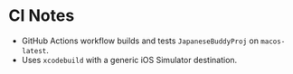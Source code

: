 # CI Notes

- GitHub Actions workflow builds and tests `JapaneseBuddyProj` on `macos-latest`.
- Uses `xcodebuild` with a generic iOS Simulator destination.
